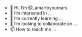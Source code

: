 - 👋 Hi, I’m @Lamartoyourears
- 👀 I’m interested in ...
- 🌱 I’m currently learning ...
- 💞️ I’m looking to collaborate on ...
- 📫 How to reach me ...

<!---
Lamartoyourears/Lamartoyourears is a ✨ special ✨ repository because its `README.md` (this file) appears on your GitHub profile.
You can click the Preview link to take a look at your changes.
--->
